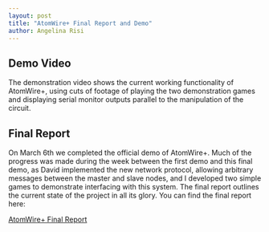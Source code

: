 ```yaml
---
layout: post
title: "AtomWire+ Final Report and Demo"
author: Angelina Risi
---
```

## Demo Video
The demonstration video shows the current working functionality of AtomWire+, using cuts of footage of playing the two demonstration games and displaying serial monitor outputs parallel to the manipulation of the circuit.

## Final Report
On March 6th we completed the official demo of AtomWire+. Much of the progress was made during the week between the first demo and this final demo, as David implemented the new network protocol, allowing arbitrary messages between the master and slave nodes, and I developed two simple games to demonstrate interfacing with this system. The final report outlines the current state of the project in all its glory. You can find the final report here:

[AtomWire+ Final Report](https://docs.google.com/document/d/1toPThpBCSNtpZsruHBicHuylUEN3GBtxlYa6yCWUuys/edit?usp=sharing)
